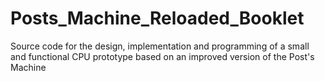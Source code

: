 # Posts_Machine_Reloaded_Booklet
Source code for the design, implementation and programming of a small and functional CPU prototype based on an improved version of the Post's Machine
